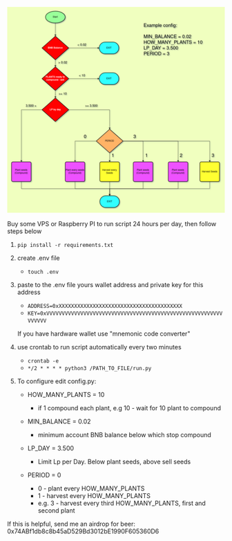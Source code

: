 ![alt text](https://github.com/faflik/DripGarden-AutoCompound/blob/main/Diagram.png)

Buy some VPS or Raspberry PI to run script 24 hours per day, then follow steps below

1. `pip install -r requirements.txt`

2. create .env file 
    - `touch .env`

3. paste to the .env file yours wallet address and private key for this address
    - `ADDRESS=0xXXXXXXXXXXXXXXXXXXXXXXXXXXXXXXXXXXXXXXXX`
    - `KEY=0xVVVVVVVVVVVVVVVVVVVVVVVVVVVVVVVVVVVVVVVVVVVVVVVVVVVVVVVVVVVVVVV`

    If you have hardware wallet use "mnemonic code converter"

4. use crontab to run script automatically every two minutes
   - `crontab -e`
   - `*/2 * * * * python3 /PATH_TO_FILE/run.py`

5. To configure edit config.py:
   - HOW_MANY_PLANTS = 10   
        - if 1 compound each plant, e.g 10 - wait for 10 plant to compound
   - MIN_BALANCE = 0.02     
        - minimum account BNB balance below which stop compound
   - LP_DAY = 3.500         
        - Limit Lp per Day. Below plant seeds, above sell seeds

   - PERIOD = 0             
        - 0 - plant every HOW_MANY_PLANTS
        - 1 - harvest every HOW_MANY_PLANTS
        - e.g. 3 - harvest every third HOW_MANY_PLANTS, first and second plant

If this is helpful, send me an airdrop for beer:
 0x74ABf1db8c8b45aD529Bd3012bE1990F605360D6
